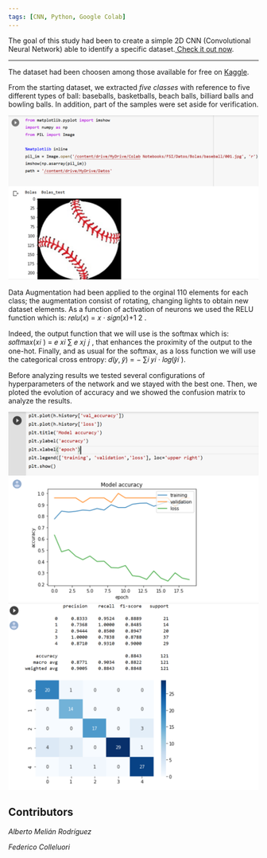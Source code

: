 ```yaml
---
tags: [CNN, Python, Google Colab]
---
```


<p>The goal of this study had been to create a simple 2D CNN (Convolutional Neural Network) able to identify a specific dataset.<a href="https://colab.research.google.com/drive/1z3lFQiIUOwwh-Ly63diSyLRU8na3MfQB?usp=sharing"> Check it out now</a>.</p>
<hr>
<p>The dataset had been choosen among those available for free on <a href="https://www.kaggle.com/">Kaggle</a>.</p>

<p>From the starting dataset, we extracted <em>five classes</em> with reference to five different types of ball: baseballs, basketballs, beach balls, billiard balls and bowling balls. In addition, part of the samples were set aside for verification.</p>

<img alt="Ball example" src="/assets/img/clasificador_bolas0.png" />
  
<p>  Data Augmentation had been applied to the orginal 110 elements for each class; the augmentation consist of rotating, changing lights to obtain new dataset elements. As a function of activation of neurons we used the RELU function which is: 
𝑟𝑒𝑙𝑢(𝑥) = 𝑥 · 𝑠𝑖𝑔𝑛(𝑥)+1 2 .</p>

<p> Indeed, the output function that we will use is the softmax which is: 𝑠𝑜𝑓𝑡𝑚𝑎𝑥(𝑥𝑖 ) = 𝑒 𝑥𝑖 ∑ 𝑒 𝑥𝑗 𝑗 , that enhances the proximity of the output to the one-hot. Finally, and as usual for the softmax, as a loss function we will use the categorical cross entropy: 𝑑(𝑦, 𝑦̂) = − ∑𝑖 𝑦𝑖 · 𝑙𝑜𝑔(𝑦̂𝑖 ).</p>

 <p> Before analyzing results we tested several configurations of hyperparameters of the network and we stayed with the best one. Then, we ploted the evolution of accuracy and we showed the confusion matrix to analyze the results.</p>
 
 <img alt="Result0" src="/assets/img/clasificador_bolas1.png" />
 <img alt="Result1" src="/assets/img/clasificador_bolas2.png" />
 
 ## Contributors
 <p><em>Alberto Melián Rodríguez</em></p>
 <p><em>Federico Colleluori</em></p>
